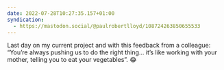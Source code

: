 ```yaml
---
date: 2022-07-28T10:27:35.157+01:00
syndication:
  - https://mastodon.social/@paulrobertlloyd/108724263850655533
---
```


Last day on my current project and with this feedback from a colleague: “You’re always pushing us to do the right thing… it’s like working with your mother, telling you to eat your vegetables”. 😂
